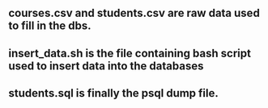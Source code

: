 ## courses.csv and students.csv are raw data used to fill in the dbs.
## insert_data.sh is the file containing bash script used to insert data into the databases
## students.sql is finally the psql dump file.
